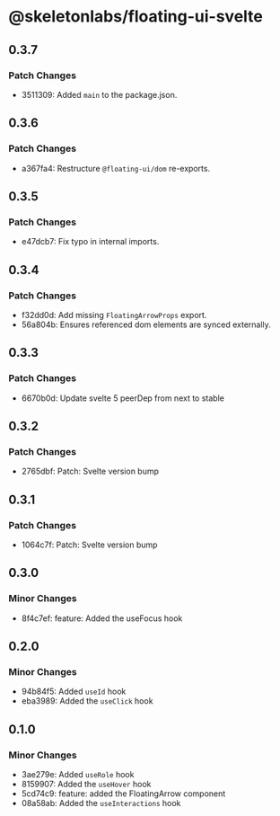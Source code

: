 # @skeletonlabs/floating-ui-svelte

## 0.3.7

### Patch Changes

- 3511309: Added `main` to the package.json.

## 0.3.6

### Patch Changes

- a367fa4: Restructure `@floating-ui/dom` re-exports.

## 0.3.5

### Patch Changes

- e47dcb7: Fix typo in internal imports.

## 0.3.4

### Patch Changes

- f32dd0d: Add missing `FloatingArrowProps` export.
- 56a804b: Ensures referenced dom elements are synced externally.

## 0.3.3

### Patch Changes

- 6670b0d: Update svelte 5 peerDep from next to stable

## 0.3.2

### Patch Changes

- 2765dbf: Patch: Svelte version bump

## 0.3.1

### Patch Changes

- 1064c7f: Patch: Svelte version bump

## 0.3.0

### Minor Changes

- 8f4c7ef: feature: Added the useFocus hook

## 0.2.0

### Minor Changes

- 94b84f5: Added `useId` hook
- eba3989: Added the `useClick` hook

## 0.1.0

### Minor Changes

- 3ae279e: Added `useRole` hook
- 8159907: Added the `useHover` hook
- 5cd74c9: feature: added the FloatingArrow component
- 08a58ab: Added the `useInteractions` hook
